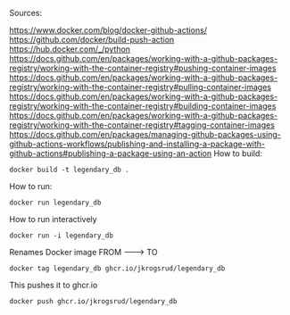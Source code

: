 Sources:

https://www.docker.com/blog/docker-github-actions/
https://github.com/docker/build-push-action
https://hub.docker.com/_/python
https://docs.github.com/en/packages/working-with-a-github-packages-registry/working-with-the-container-registry#pushing-container-images
https://docs.github.com/en/packages/working-with-a-github-packages-registry/working-with-the-container-registry#pulling-container-images
https://docs.github.com/en/packages/working-with-a-github-packages-registry/working-with-the-container-registry#building-container-images
https://docs.github.com/en/packages/working-with-a-github-packages-registry/working-with-the-container-registry#tagging-container-images
https://docs.github.com/en/packages/managing-github-packages-using-github-actions-workflows/publishing-and-installing-a-package-with-github-actions#publishing-a-package-using-an-action
How to build:
```
docker build -t legendary_db .
```
How to run:
```
docker run legendary_db
```

How to run interactively
```
docker run -i legendary_db
```

Renames Docker image FROM ---> TO
```
docker tag legendary_db ghcr.io/jkrogsrud/legendary_db
```

This pushes it to ghcr.io
```
docker push ghcr.io/jkrogsrud/legendary_db
```
